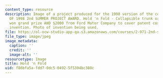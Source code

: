 ```yaml
---
content_type: resource
description: Image of a project produced for the 1998 version of the course. WINNER
  OF 1998 2nd SUMMER PROJECT AWARD. Hold 'n Fold - Collapsible trunk organizer. Group
  won grand prize AND $2000 from Ford Motor Company to cover patent costs of their
  invention. Photo of invention being used.
file: https://ol-ocw-studio-app-qa.s3.amazonaws.com/courses/2-971-2nd-summer-introduction-to-design-january-iap-2003/f86bfa5afdd70dc504925f5394bc380c_98_holdnfold_in_car.jpg
file_type: image/jpeg
image_metadata:
  caption: ''
  credit: ''
  image-alt: ''
resourcetype: Image
title: Hold 'n Fold
uid: f86bfa5a-fdd7-0dc5-0492-5f5394bc380c
---
```

